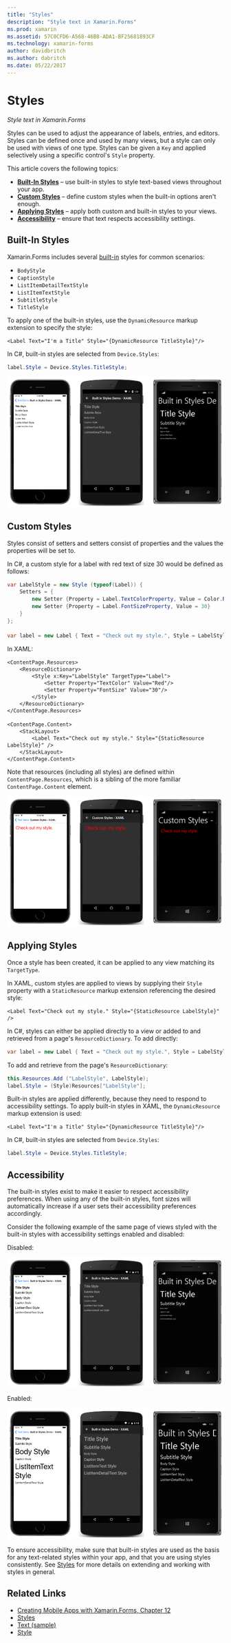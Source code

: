 ```yaml
---
title: "Styles"
description: "Style text in Xamarin.Forms"
ms.prod: xamarin
ms.assetid: 57C0CFD6-A568-46B8-ADA1-BF25681893CF
ms.technology: xamarin-forms
author: davidbritch
ms.author: dabritch
ms.date: 05/22/2017
---
```


# Styles

_Style text in Xamarin.Forms_


Styles can be used to adjust the appearance of labels, entries, and editors. Styles can be defined once and used by many views, but a style can only be used with views of one type.
Styles can be given a `Key` and applied selectively using a specific
    control's `Style` property.

This article covers the following topics:

- **[Built-In Styles](#Built-In_Styles)** &ndash; use built-in styles to style text-based views throughout your app.
- **[Custom Styles](#Custom_Styles)** &ndash; define custom styles when the built-in options aren't enough.
- **[Applying Styles](#Applying_Styles)** &ndash; apply both custom and built-in styles to your views.
- **[Accessibility](#Accessibility)** &ndash; ensure that text respects accessibility settings.

<a name="Built-In_Styles" />

## Built-In Styles

Xamarin.Forms includes several [built-in](http://developer.xamarin.com/api/type/Xamarin.Forms.Device+Styles/) styles for common scenarios:

- `BodyStyle`
- `CaptionStyle`
- `ListItemDetailTextStyle`
- `ListItemTextStyle`
- `SubtitleStyle`
- `TitleStyle`

To apply one of the built-in styles, use the `DynamicResource` markup extension to specify the style:

```xaml
<Label Text="I'm a Title" Style="{DynamicResource TitleStyle}"/>
```

In C#, built-in styles are selected from `Device.Styles`:

```csharp
label.Style = Device.Styles.TitleStyle;
```

![](styles-images/builtinstyles.png "Device Styles Example")

<a name="Custom_Styles" />

## Custom Styles

Styles consist of setters and setters consist of properties and the values the properties will be set to.

In C#, a custom style for a label with red text of size 30 would be defined as follows:

```csharp
var LabelStyle = new Style (typeof(Label)) {
    Setters = {
        new Setter {Property = Label.TextColorProperty, Value = Color.Red},
        new Setter {Property = Label.FontSizeProperty, Value = 30}
    }
};

var label = new Label { Text = "Check out my style.", Style = LabelStyle };
```

In XAML:

```xaml
<ContentPage.Resources>
    <ResourceDictionary>
        <Style x:Key="LabelStyle" TargetType="Label">
            <Setter Property="TextColor" Value="Red"/>
            <Setter Property="FontSize" Value="30"/>
        </Style>
    </ResourceDictionary>
</ContentPage.Resources>

<ContentPage.Content>
    <StackLayout>
        <Label Text="Check out my style." Style="{StaticResource LabelStyle}" />
    </StackLayout>
</ContentPage.Content>
```

Note that resources (including all styles) are defined within `ContentPage.Resources`, which is a sibling of the more familiar `ContentPage.Content` element.

![](styles-images/customstyle.png "Custom Styles Example")

<a name="Applying_Styles" />

## Applying Styles

Once a style has been created, it can be applied to any view matching its `TargetType`.

In XAML, custom styles are applied to views by supplying their `Style` property with a `StaticResource` markup extension referencing the desired style:

```xaml
<Label Text="Check out my style." Style="{StaticResource LabelStyle}" />
```

In C#, styles can either be applied directly to a view or added to and retrieved from a page's `ResourceDictionary`. To add directly:

```csharp
var label = new Label { Text = "Check out my style.", Style = LabelStyle };
```

To add and retrieve from the page's `ResourceDictionary`:

```csharp
this.Resources.Add ("LabelStyle", LabelStyle);
label.Style = (Style)Resources["LabelStyle"];
```

Built-in styles are applied differently, because they need to respond to accessibility settings. To apply built-in styles in XAML, the `DynamicResource` markup extension is used:

```xaml
<Label Text="I'm a Title" Style="{DynamicResource TitleStyle}"/>
```

In C#, built-in styles are selected from `Device.Styles`:

```csharp
label.Style = Device.Styles.TitleStyle;
```

## Accessibility

The built-in styles exist to make it easier to respect accessibility preferences. When using any of the built-in styles, font sizes will automatically increase if a user sets their accessibility preferences accordingly.

Consider the following example of the same page of views styled with the built-in styles with accessibility settings enabled and disabled:

Disabled:

![](styles-images/pre-access.png "Device Styles with Accessibility Disabled")

Enabled:

![](styles-images/post-access.png "Device Styles with Accessibility Enabled")

To ensure accessibility, make sure that built-in styles are used as the basis for any text-related styles within your app, and that you are using styles consistently. See [Styles](~/xamarin-forms/user-interface/styles/index.md) for more details on extending and working with styles in general.


## Related Links

- [Creating Mobile Apps with Xamarin.Forms, Chapter 12](https://developer.xamarin.com/r/xamarin-forms/book/chapter12.pdf)
- [Styles](~/xamarin-forms/user-interface/styles/index.md)
- [Text (sample)](https://developer.xamarin.com/samples/xamarin-forms/UserInterface/Text)
- [Style](https://developer.xamarin.com/api/type/Xamarin.Forms.Style/)

